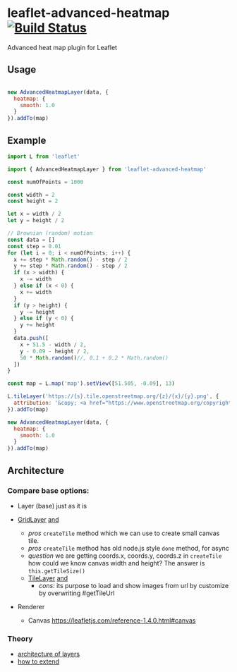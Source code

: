# leaflet-advanced-heatmap [![Build Status](https://travis-ci.org/hyzhak/leaflet-advanced-heatmap.svg?branch=master)](https://travis-ci.org/hyzhak/leaflet-advanced-heatmap)
Advanced heat map plugin for Leaflet

## Usage

```javascript

new AdvancedHeatmapLayer(data, {
  heatmap: {
    smooth: 1.0
  }
}).addTo(map)

```

## Example

```javascript
import L from 'leaflet'

import { AdvancedHeatmapLayer } from 'leaflet-advanced-heatmap'

const numOfPoints = 1000

const width = 2
const height = 2

let x = width / 2
let y = height / 2

// Brownian (random) motion
const data = []
const step = 0.01
for (let i = 0; i < numOfPoints; i++) {
  x += step * Math.random() - step / 2
  y += step * Math.random() - step / 2
  if (x > width) {
    x -= width
  } else if (x < 0) {
    x += width
  }
  if (y > height) {
    y -= height
  } else if (y < 0) {
    y += height
  }
  data.push([
    x + 51.5 - width / 2,
    y - 0.09 - height / 2,
    50 * Math.random()//, 0.1 + 0.2 * Math.random()
  ])
}

const map = L.map('map').setView([51.505, -0.09], 13)

L.tileLayer('https://{s}.tile.openstreetmap.org/{z}/{x}/{y}.png', {
  attribution: '&copy; <a href="https://www.openstreetmap.org/copyright">OpenStreetMap</a> contributors'
}).addTo(map)

new AdvancedHeatmapLayer(data, {
  heatmap: {
    smooth: 1.0
  }
}).addTo(map)

```

## Architecture

### Compare base options:
- Layer (base) just as it is

- [GridLayer](https://leafletjs.com/reference-1.4.0.html#gridlayer) [and](https://leafletjs.com/examples/extending/extending-2-layers.html#lgridlayer-and-dom-elements)
  - *pros* `createTile` method which we can use to create small canvas tile.
  - *pros* `createTile` method has old node.js style `done` method, for async
  - *question* we are getting coords.x, coords.y, coords.z in `createTile`
    how could we know canvas width and height? The answer is `this.getTileSize()`
  - [TileLayer](https://leafletjs.com/reference-1.4.0.html#tilelayer) [and](https://leafletjs.com/examples/extending/extending-2-layers.html#extension-methods)
    - *cons:* its purpose to load and show images from url
      by customize by overwriting #getTileUrl

- Renderer
  - Canvas https://leafletjs.com/reference-1.4.0.html#canvas

### Theory
- [architecture of layers](https://leafletjs.com/examples/extending/extending-1-classes.html#leaflet-architecture)
- [how to extend](https://leafletjs.com/examples/extending/extending-2-layers.html)
